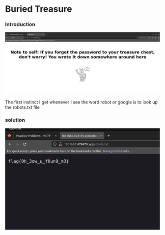 # Buried Treasure

### Introduction

<img src="./imgs/page1.png">

The first instinct I get whenever I see the word robot or google is to look up the robots.txt file

### solution 
<img src="./imgs/robots.png">